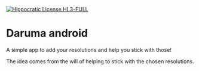 [![Hippocratic License HL3-FULL](https://img.shields.io/static/v1?label=Hippocratic%20License&message=HL3-FULL&labelColor=5e2751&color=bc8c3d)](https://firstdonoharm.dev/version/3/0/full.html)

# Daruma android

A simple app to add your resolutions and help you stick with those!

The idea comes from the will of helping to stick with the chosen resolutions.
